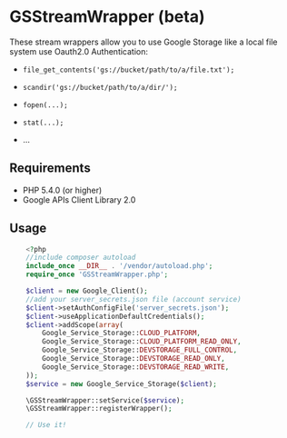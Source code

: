 GSStreamWrapper (beta)
===============

These stream wrappers allow you to use Google Storage like a local file system use Oauth2.0 Authentication:

  - `file_get_contents('gs://bucket/path/to/a/file.txt');`

  - `scandir('gs://bucket/path/to/a/dir/');`

  - `fopen(...);`

  - `stat(...);`

  - ...

Requirements
------------

  - PHP 5.4.0 (or higher)
  - Google APIs Client Library 2.0

Usage
-----
``` php
    <?php
    //include composer autoload
    include_once __DIR__ . '/vendor/autoload.php';
    require_once 'GSStreamWrapper.php';

    $client = new Google_Client();
    //add your server_secrets.json file (account service)
    $client->setAuthConfigFile('server_secrets.json');
    $client->useApplicationDefaultCredentials();
    $client->addScope(array(
        Google_Service_Storage::CLOUD_PLATFORM,
        Google_Service_Storage::CLOUD_PLATFORM_READ_ONLY,
        Google_Service_Storage::DEVSTORAGE_FULL_CONTROL,
        Google_Service_Storage::DEVSTORAGE_READ_ONLY,
        Google_Service_Storage::DEVSTORAGE_READ_WRITE,
    ));
    $service = new Google_Service_Storage($client);

    \GSStreamWrapper::setService($service);
    \GSStreamWrapper::registerWrapper();

    // Use it!
```